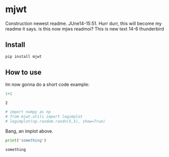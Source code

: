 mjwt
================

<!-- WARNING: THIS FILE WAS AUTOGENERATED! DO NOT EDIT! -->

Construction newest readme. JUne14-15:51. Hurr durr, this will become my
readme it says. is this now mjws readmoi? This is new text 14-6
thunderbird

## Install

``` sh
pip install mjwt
```

## How to use

Im now gonna do a short code example:

``` python
1+1
```

    2

``` python
# import numpy as np
# from mjwt.utils import legimplot
# legimplot(np.random.randn(5,5), show=True)
```

Bang, an implot above.

``` python
print('something')
```

    something

